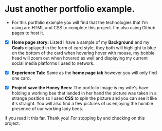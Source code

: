 # Just another portfolio example.

- For this portfolio example you will find that the technologies that I'm using
  are HTML and CSS to complete this project. I'm also using Github pages to host
  it.

* [x] **Home page story:** Listed I have a sample of my **Background** and my
      **Goals** displayed in the form of card style, they both will highlight to
      blue on the bottom of the card when hovering hover with mouse, my bobble
      head will zoom out when hovered as well and displaying my current social
      media platforms I used to network.

* [x] **Experience Tab:** Same as the **home page tab** however you will only
      find one card.

* [x] **Project save the Honey Bees:** The portfolio image is my wife's have
      holding a working bee that landed in her hand the picture was taken in a
      strange position so I used **CSS** to spin the picture and you can see it
      like it's straight. You will also find a few pictures of us enjoying the
      humble presence of our working lady bees.

If you read it this far. Thank you! For stopping by and checking on this
project.
